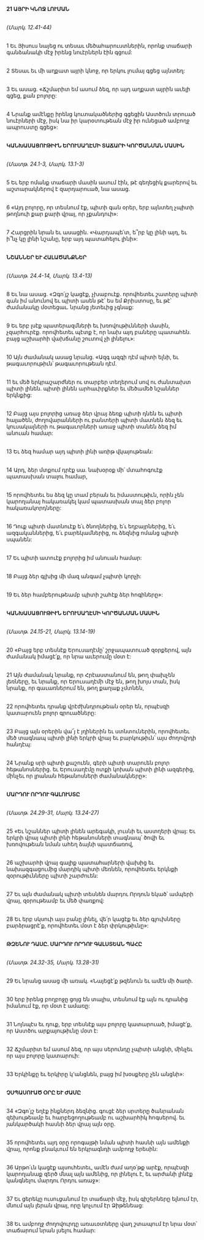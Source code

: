 **21 ԱՅՐԻ ԿՆՈՋ ԼՈՒՄԱՆ**

\
_(Մարկ. 12.41-44)_

\
1 Եւ Յիսուս նայեց ու տեսաւ մեծահարուստներին, որոնք տաճարի գանձանակի մէջ իրենց նուէրներն էին գցում:

\
2 Տեսաւ եւ մի աղքատ այրի կնոջ, որ երկու լումայ գցեց այնտեղ:

\
3 Եւ ասաց. «Ճշմարիտ եմ ասում ձեզ, որ այդ աղքատ այրին աւելի գցեց, քան բոլորը:

\
4 Նրանք ամէնքը իրենց կուտակածներից գցեցին Աստծուն տրուած նուէրների մէջ, իսկ նա իր կարօտութեան մէջ իր ունեցած ամբողջ ապրուստը գցեց»:

\
**ԿԱՆԽԱՍԱՑՈՒԹԻՒՆ ԵՐՈՒՍԱՂԷՄԻ ՏԱՃԱՐԻ ԿՈՐԾԱՆՄԱՆ ՄԱՍԻՆ**

\
_(Մատթ. 24.1-3, Մարկ. 13.1-3)_

\
5 Եւ երբ ոմանք տաճարի մասին ասում էին, թէ գեղեցիկ քարերով եւ աշտարակներով է զարդարուած, նա ասաց.

\
6 «Այդ բոլորը, որ տեսնում էք, պիտի գան օրեր, երբ այնտեղ չպիտի թողնուի քար քարի վրայ, որ չքանդուի»:

\
7 Հարցրին նրան եւ ասացին. «Վարդապե՛տ, ե՞րբ կը լինի այդ, եւ ի՞նչ կը լինի նշանը, երբ այդ պատահելու լինի»:

\
**ՆՇԱՆՆԵՐ ԵՒ ՀԱԼԱԾԱՆՔՆԵՐ**

\
_(Մատթ. 24.4-14, Մարկ. 13.4-13)_

\
8 Եւ նա ասաց. «Զգո՛յշ կացէք, չխաբուէք. որովհետեւ շատերը պիտի գան իմ անունով եւ պիտի ասեն թէ՝ ես եմ Քրիստոսը, եւ թէ՝ ժամանակը մօտեցաւ. նրանց յետեւից չգնաք:

\
9 Եւ երբ լսէք պատերազմների եւ խռովութիւնների մասին, չզարհուրէք. որովհետեւ պէտք է, որ նախ այդ բաները պատահեն. բայց աշխարհի վախճանը շուտով չի լինելու»:

\
10 Այն ժամանակ ասաց նրանց. «Ազգ ազգի դէմ պիտի ելնի, եւ թագաւորութիւն՝ թագաւորութեան դէմ.

\
11 եւ մեծ երկրաշարժներ ու տարբեր տեղերում սով ու ժանտախտ պիտի լինեն. պիտի լինեն արհաւիրքներ եւ մեծամեծ նշաններ երկնքից:

\
12 Բայց այս բոլորից առաջ ձեր վրայ ձեռք պիտի դնեն եւ պիտի հալածեն, ժողովարանների ու բանտերի պիտի մատնեն ձեզ եւ կուսակալների ու թագաւորների առաջ պիտի տանեն ձեզ իմ անուան համար:

\
13 Եւ ձեզ համար այդ պիտի լինի առիթ վկայութեան:

\
14 Արդ, ձեր մտքում դրէք սա. նախօրօք մի՛ մտահոգուէք պատասխան տալու համար,

\
15 որովհետեւ ես ձեզ կը տամ բերան եւ իմաստութիւն, որին չեն կարողանայ հակառակել կամ պատասխան տալ ձեր բոլոր հակառակորդները:

\
16 Դուք պիտի մատնուէք ե՛ւ ծնողներից, ե՛ւ եղբայրներից, ե՛ւ ազգականներից, ե՛ւ բարեկամներից, ու ձեզնից ոմանց պիտի սպանեն:

\
17 Եւ պիտի ատուէք բոլորից իմ անուան համար:

\
18 Բայց ձեր գլխից մի մազ անգամ չպիտի կորչի:

\
19 Եւ ձեր համբերութեամբ պիտի շահէք ձեր հոգիները»:

\
**ԿԱՆԽԱՍԱՑՈՒԹԻՒՆ ԵՐՈՒՍԱՂԷՄԻ ԿՈՐԾԱՆՄԱՆ ՄԱՍԻՆ**

\
_(Մատթ. 24.15-21, Մարկ. 13.14-19)_

\
20 «Բայց երբ տեսնէք Երուսաղէմը՝ շրջապատուած զօրքերով, այն ժամանակ իմացէ՛ք, որ նրա աւերումը մօտ է:

\
21 Այն ժամանակ նրանք, որ Հրէաստանում են, թող փախչեն լեռները, եւ նրանք, որ Երուսաղէմի մէջ են, թող խոյս տան, իսկ նրանք, որ գաւառներում են, թող քաղաք չմտնեն,

\
22 որովհետեւ դրանք վրէժխնդրութեան օրեր են, որպէսզի կատարուեն բոլոր գրուածները:

\
23 Բայց այն օրերին վա՜յ է յղիներին եւ ստնտուներին, որովհետեւ մեծ տագնապ պիտի լինի երկրի վրայ եւ բարկութիւն՝ այս ժողովրդի հանդէպ:

\
24 Նրանք սրի պիտի քաշուեն, գերի պիտի տարուեն բոլոր հեթանոսներից. եւ Երուսաղէմը ոտքի կոխան պիտի լինի ազգերից, մինչեւ որ լրանան հեթանոսների ժամանակները»:

\
**ՄԱՐԴՈՒ ՈՐԴՈՒ ԳԱԼՈՒՍՏԸ**

\
_(Մատթ. 24.29-31, Մարկ. 13.24-27)_

\
25 «Եւ նշաններ պիտի լինեն արեգակի, լուսնի եւ աստղերի վրայ: Եւ երկրի վրայ պիտի լինի հեթանոսների տագնապ՝ ծովի եւ խռովութեան նման ահեղ ձայնի պատճառով,

\
26 աշխարհի վրայ գալիք պատահարների վախից եւ նախազգացումից մարդիկ պիտի մեռնեն, որովհետեւ երկնքի զօրութիւնները պիտի շարժուեն:

\
27 Եւ այն ժամանակ պիտի տեսնեն մարդու Որդուն եկած՝ ամպերի վրայ, զօրութեամբ եւ մեծ փառքով:

\
28 Եւ երբ սկսուի այս բանը լինել, վե՛ր կացէք եւ ձեր գլուխները բարձրացրէ՛ք, որովհետեւ մօտ է ձեր փրկութիւնը»:

\
**ԹԶԵՆՈՒ ԴԱՍԸ. ՄԱՐԴՈՒ ՈՐԴՈՒ ԳԱԼՍՏԵԱՆ ՊԱՀԸ**

\
_(Մատթ. 24.32-35, Մարկ. 13.28-31)_

\
29 Եւ նրանց ասաց մի առակ. «Նայեցէ՛ք թզենուն եւ ամէն մի ծառի.

\
30 երբ իրենց բողբոջը ցոյց են տալիս, տեսնում էք այն ու դրանից իմանում էք, որ մօտ է ամառը:

\
31 Նոյնպէս եւ դուք, երբ տեսնէք այս բոլորը կատարուած, իմացէ՛ք, որ Աստծու արքայութիւնը մօտ է:

\
32 Ճշմարիտ եմ ասում ձեզ, որ այս սերունդը չպիտի անցնի, մինչեւ որ այս բոլորը կատարուի:

\
33 Երկինքը եւ երկիրը կ՚անցնեն, բայց իմ խօսքերը չեն անցնի»:

\
**ՉՍՊԱՍՈՒԱԾ ՕՐԸ ԵՒ ԺԱՄԸ**

\
34 «Զգո՛յշ եղէք ինքներդ ձեզնից. գուցէ ձեր սրտերը ծանրանան զեխութեամբ եւ հարբեցողութեամբ ու աշխարհիկ հոգսերով. եւ յանկարծակի հասնի ձեր վրայ այն օրը.

\
35 որովհետեւ այդ օրը որոգայթի նման պիտի հասնի այն ամենքի վրայ, որոնք բնակւում են երկրագնդի ամբողջ երեսին:

\
36 Արթո՛ւն կացէք այսուհետեւ, ամէն ժամ աղօ՛թք արէք, որպէսզի կարողանաք զերծ մնալ այն ամենից, որ լինելու է, եւ արժանի լինէք կանգնելու մարդու Որդու առաջ»:

\
37 Եւ ցերեկը ուսուցանում էր տաճարի մէջ, իսկ գիշերները ելնում էր, մնում այն լերան վրայ, որը կոչւում էր Ձիթենեաց:

\
38 Եւ ամբողջ ժողովուրդը առաւօտները վաղ շտապում էր նրա մօտ՝ տաճարում նրան լսելու համար:
